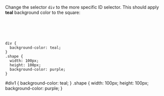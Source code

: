 Change the selector
`div` to the more specific
ID selector. This should apply **teal**
background color to the square:

<codeblock language="css" type="exercise" testMode="fixedInput">
<code>
<panel language="html">
<div id="div1" class="shape"></div>
</panel>
<panel language="css">
div {
  background-color: teal;
}
.shape {
  width: 100px;
  height: 100px;
  background-color: purple;
}
</panel>
</code>

<solution>
#div1 {
  background-color: teal;
}
.shape {
  width: 100px;
  height: 100px;
  background-color: purple;
}
</solution>
</codeblock>